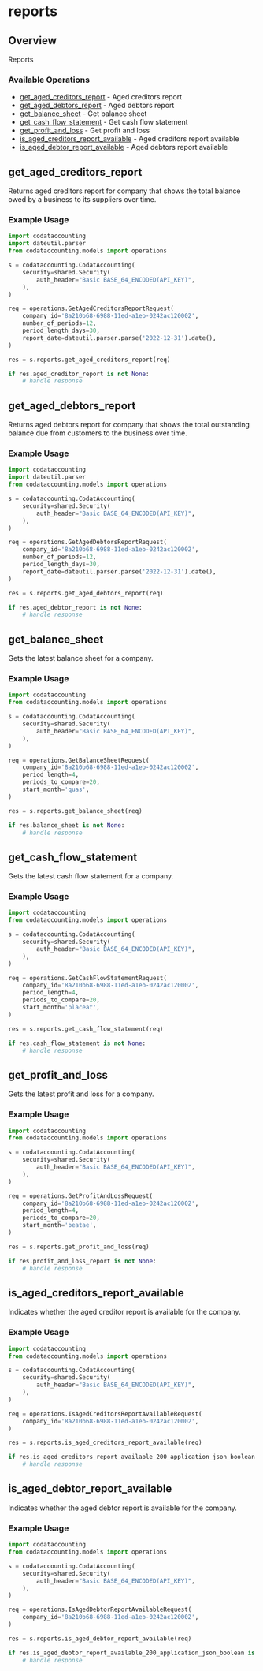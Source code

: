 # reports

## Overview

Reports

### Available Operations

* [get_aged_creditors_report](#get_aged_creditors_report) - Aged creditors report
* [get_aged_debtors_report](#get_aged_debtors_report) - Aged debtors report
* [get_balance_sheet](#get_balance_sheet) - Get balance sheet
* [get_cash_flow_statement](#get_cash_flow_statement) - Get cash flow statement
* [get_profit_and_loss](#get_profit_and_loss) - Get profit and loss
* [is_aged_creditors_report_available](#is_aged_creditors_report_available) - Aged creditors report available
* [is_aged_debtor_report_available](#is_aged_debtor_report_available) - Aged debtors report available

## get_aged_creditors_report

Returns aged creditors report for company that shows the total balance owed by a business to its suppliers over time.

### Example Usage

```python
import codataccounting
import dateutil.parser
from codataccounting.models import operations

s = codataccounting.CodatAccounting(
    security=shared.Security(
        auth_header="Basic BASE_64_ENCODED(API_KEY)",
    ),
)

req = operations.GetAgedCreditorsReportRequest(
    company_id='8a210b68-6988-11ed-a1eb-0242ac120002',
    number_of_periods=12,
    period_length_days=30,
    report_date=dateutil.parser.parse('2022-12-31').date(),
)

res = s.reports.get_aged_creditors_report(req)

if res.aged_creditor_report is not None:
    # handle response
```

## get_aged_debtors_report

Returns aged debtors report for company that shows the total outstanding balance due from customers to the business over time.

### Example Usage

```python
import codataccounting
import dateutil.parser
from codataccounting.models import operations

s = codataccounting.CodatAccounting(
    security=shared.Security(
        auth_header="Basic BASE_64_ENCODED(API_KEY)",
    ),
)

req = operations.GetAgedDebtorsReportRequest(
    company_id='8a210b68-6988-11ed-a1eb-0242ac120002',
    number_of_periods=12,
    period_length_days=30,
    report_date=dateutil.parser.parse('2022-12-31').date(),
)

res = s.reports.get_aged_debtors_report(req)

if res.aged_debtor_report is not None:
    # handle response
```

## get_balance_sheet

Gets the latest balance sheet for a company.

### Example Usage

```python
import codataccounting
from codataccounting.models import operations

s = codataccounting.CodatAccounting(
    security=shared.Security(
        auth_header="Basic BASE_64_ENCODED(API_KEY)",
    ),
)

req = operations.GetBalanceSheetRequest(
    company_id='8a210b68-6988-11ed-a1eb-0242ac120002',
    period_length=4,
    periods_to_compare=20,
    start_month='quas',
)

res = s.reports.get_balance_sheet(req)

if res.balance_sheet is not None:
    # handle response
```

## get_cash_flow_statement

Gets the latest cash flow statement for a company.

### Example Usage

```python
import codataccounting
from codataccounting.models import operations

s = codataccounting.CodatAccounting(
    security=shared.Security(
        auth_header="Basic BASE_64_ENCODED(API_KEY)",
    ),
)

req = operations.GetCashFlowStatementRequest(
    company_id='8a210b68-6988-11ed-a1eb-0242ac120002',
    period_length=4,
    periods_to_compare=20,
    start_month='placeat',
)

res = s.reports.get_cash_flow_statement(req)

if res.cash_flow_statement is not None:
    # handle response
```

## get_profit_and_loss

Gets the latest profit and loss for a company.

### Example Usage

```python
import codataccounting
from codataccounting.models import operations

s = codataccounting.CodatAccounting(
    security=shared.Security(
        auth_header="Basic BASE_64_ENCODED(API_KEY)",
    ),
)

req = operations.GetProfitAndLossRequest(
    company_id='8a210b68-6988-11ed-a1eb-0242ac120002',
    period_length=4,
    periods_to_compare=20,
    start_month='beatae',
)

res = s.reports.get_profit_and_loss(req)

if res.profit_and_loss_report is not None:
    # handle response
```

## is_aged_creditors_report_available

Indicates whether the aged creditor report is available for the company.

### Example Usage

```python
import codataccounting
from codataccounting.models import operations

s = codataccounting.CodatAccounting(
    security=shared.Security(
        auth_header="Basic BASE_64_ENCODED(API_KEY)",
    ),
)

req = operations.IsAgedCreditorsReportAvailableRequest(
    company_id='8a210b68-6988-11ed-a1eb-0242ac120002',
)

res = s.reports.is_aged_creditors_report_available(req)

if res.is_aged_creditors_report_available_200_application_json_boolean is not None:
    # handle response
```

## is_aged_debtor_report_available

Indicates whether the aged debtor report is available for the company.

### Example Usage

```python
import codataccounting
from codataccounting.models import operations

s = codataccounting.CodatAccounting(
    security=shared.Security(
        auth_header="Basic BASE_64_ENCODED(API_KEY)",
    ),
)

req = operations.IsAgedDebtorReportAvailableRequest(
    company_id='8a210b68-6988-11ed-a1eb-0242ac120002',
)

res = s.reports.is_aged_debtor_report_available(req)

if res.is_aged_debtor_report_available_200_application_json_boolean is not None:
    # handle response
```
